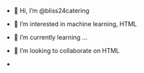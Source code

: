 - 👋 Hi, I’m @bliss24catering
- 👀 I’m interested in machine learning, HTML
- 🌱 I’m currently learning ...
- 💞️ I’m looking to collaborate on HTML


-
<!---
bliss24catering/bliss24catering is a ✨ special ✨ repository because its `README.md` (this file) appears on your GitHub profile.
You can click the Preview link to take a look at your changes.
--->
